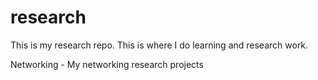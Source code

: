 # research

This is my research repo. This is where I do learning and research work.

Networking - My networking research projects
